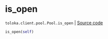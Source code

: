 # is_open
`toloka.client.pool.Pool.is_open` | [Source code](https://github.com/Toloka/toloka-kit/blob/v1.2.2/src/client/pool/__init__.py#L248)

```python
is_open(self)
```

